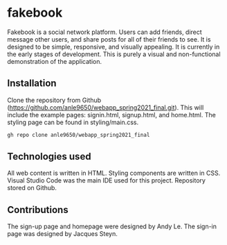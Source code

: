 # fakebook

Fakebook is a social network platform. Users can add friends, direct message other users, and share posts for all of their friends to see. It is designed to be simple, responsive, and visually appealing. It is currently in the early stages of development. This is purely a visual and non-functional demonstration of the application.

## Installation

Clone the repository from Github (https://github.com/anle9650/webapp_spring2021_final.git). This will include the example pages: signin.html, signup.html, and home.html. The styling page can be found in styling/main.css.

```bash 
gh repo clone anle9650/webapp_spring2021_final
```

## Technologies used

All web content is written in HTML. Styling components are written in CSS. Visual Studio Code was the main IDE used for this project. Repository stored on Github.

## Contributions

The sign-up page and homepage were designed by Andy Le. The sign-in page was designed by Jacques Steyn.
 
